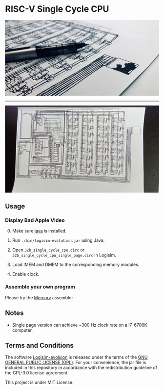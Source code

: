 # RISC-V Single Cycle CPU

![Cover Image](docs/cover.jpg)

---

![Result Image](docs/result.jpg)

## Usage

### Display Bad Apple Video

0. Make sure [java](https://www.java.com/en/) is installed.

1. Run `./bin/logisim-evolution.jar` using Java.

2. Open `32b_single_cycle_cpu.circ` or `32b_single_cycle_cpu_single_page.circ` in Logisim.

3. Load IMEM and DMEM to the corresponding memory modules. 

4. Enable clock.

### Assemble your own program

Please try the [Mercury](https://github.com/T-K-233/mercury) assembler

## Notes

- Single page version can achieve ~300 Hz clock rate on a i7-6700K computer.

## Terms and Conditions

The software [Logisim-evoluion](https://github.com/logisim-evolution/logisim-evolution) is released under the terms of the [GNU GENERAL PUBLIC LICENSE (GPL)](https://github.com/logisim-evolution/logisim-evolution/blob/master/LICENSE.md). For your convenience, the jar file is included in this repository in accordance with the redistribution guideline of the GPL-3.0 license agreement.

This project is under MIT License. 
